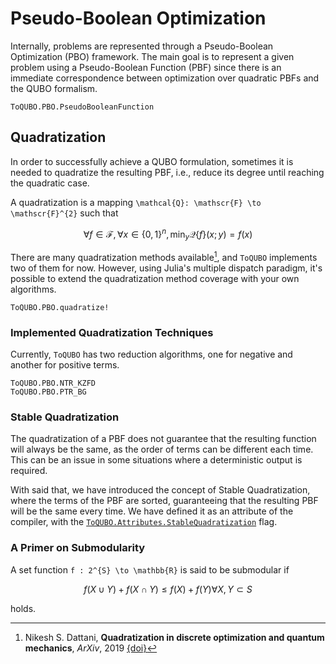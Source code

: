 # Pseudo-Boolean Optimization
Internally, problems are represented through a Pseudo-Boolean Optimization (PBO) framework.
The main goal is to represent a given problem using a Pseudo-Boolean Function (PBF) since there is an immediate correspondence between optimization over quadratic PBFs and the QUBO formalism.

```@docs
ToQUBO.PBO.PseudoBooleanFunction
```

## Quadratization
In order to successfully achieve a QUBO formulation, sometimes it is needed to quadratize the resulting PBF, i.e., reduce its degree until reaching the quadratic case. 

A quadratization is a mapping ``\mathcal{Q}: \mathscr{F} \to \mathscr{F}^{2}`` such that

```math 
\forall f \in \mathscr{F}, \forall x \in \{0, 1\}^{n}, \min_{y} \mathcal{Q}\left\lbrace{}f\right\rbrace{}(x; y) = f(x)

```

There are many quadratization methods available[^Dattani2019], and `ToQUBO` implements two of them for now.
However, using Julia's multiple dispatch paradigm, it's possible to extend the quadratization method coverage with your own algorithms.

```@docs
ToQUBO.PBO.quadratize!
```

[^Dattani2019]:
    Nikesh S. Dattani, **Quadratization in discrete optimization and quantum mechanics**, *ArXiv*, 2019 [{doi}](https://doi.org/10.48550/arXiv.1901.04405)

### Implemented Quadratization Techniques

Currently, `ToQUBO` has two reduction algorithms, one for negative and another for positive terms.

```@docs
ToQUBO.PBO.NTR_KZFD
ToQUBO.PBO.PTR_BG
```

### Stable Quadratization

The quadratization of a PBF does not guarantee that the resulting function will always be the same, as the order of terms can be different each time. This can be an issue in some situations where a deterministic output is required.

With said that, we have introduced the concept of Stable Quadratization, where the terms of the PBF are sorted, guaranteeing that the resulting PBF will be the same every time.
We have defined it as an attribute of the compiler, with the  [`ToQUBO.Attributes.StableQuadratization`](@ref) flag.



### A Primer on Submodularity
A set function ``f : 2^{S} \to \mathbb{R}`` is said to be submodular if

```math
f(X \cup Y) + f(X \cap Y) \le f(X) + f(Y) \forall X, Y \subset S
```

holds.
